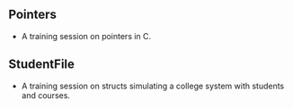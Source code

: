 ## Pointers

- A training session on pointers in C.

## StudentFile

- A training session on structs simulating a college system with students and courses.
